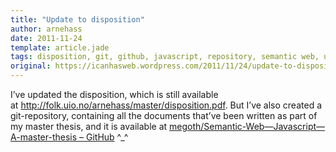 ```yaml
---
title: "Update to disposition"
author: arnehass
date: 2011-11-24
template: article.jade
tags: disposition, git, github, javascript, repository, semantic web, update
original: https://icanhasweb.wordpress.com/2011/11/24/update-to-disposition/
---
```


<p>I’ve updated the disposition, which is still available at&nbsp;<a href="http://folk.uio.no/arnehass/master/disposition.pdf">http://folk.uio.no/arnehass/master/disposition.pdf</a>. But I’ve also created a git-repository, containing all the documents that’ve been written as part of my master thesis, and it is available at <a href="https://github.com/megoth/Semantic-Web---Javascript---A-master-thesis">megoth/Semantic-Web—Javascript—A-master-thesis – GitHub</a>&nbsp;^_^</p>